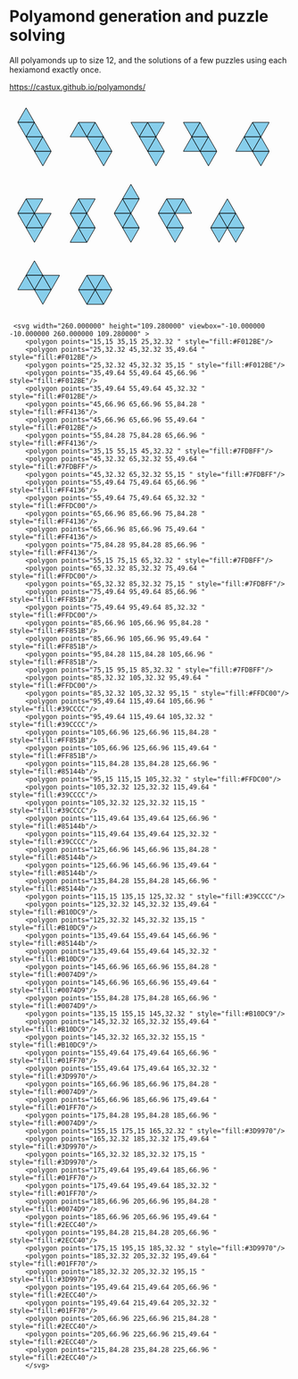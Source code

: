 # Polyamond generation and puzzle solving

All polyamonds up to size 12, and the solutions of a few puzzles using each hexiamond exactly once.

https://castux.github.io/polyamonds/

<svg height="133.930000" width="90.000000">
    <g style="fill:skyblue;stroke:black;stroke-width:1">
    <polygon points="15,40.99 45,40.99 30,15 "/>
    <polygon points="15,40.99 45,40.99 30,66.97 "/>
    <polygon points="30,66.97 60,66.97 45,40.99 "/>
    <polygon points="30,66.97 60,66.97 45,92.95 "/>
    <polygon points="45,92.95 75,92.95 60,66.97 "/>
    <polygon points="45,92.95 75,92.95 60,118.93 "/>
    </g>
    </svg>
    <svg height="107.950000" width="105.000000">
    <g style="fill:skyblue;stroke:black;stroke-width:1">
    <polygon points="15,40.99 45,40.99 30,15 "/>
    <polygon points="30,15 60,15 45,40.99 "/>
    <polygon points="45,40.99 75,40.99 60,15 "/>
    <polygon points="45,40.99 75,40.99 60,66.97 "/>
    <polygon points="60,66.97 90,66.97 75,40.99 "/>
    <polygon points="60,66.97 90,66.97 75,92.95 "/>
    </g>
    </svg>
    <svg height="107.940000" width="90.000000">
    <g style="fill:skyblue;stroke:black;stroke-width:1">
    <polygon points="15,15 45,15 30,40.98 "/>
    <polygon points="30,40.98 60,40.98 45,15 "/>
    <polygon points="30,40.98 60,40.98 45,66.96 "/>
    <polygon points="45,66.96 75,66.96 60,40.98 "/>
    <polygon points="45,66.96 75,66.96 60,92.94 "/>
    <polygon points="45,15 75,15 60,40.98 "/>
    </g>
    </svg>
    <svg height="107.950000" width="90.000000">
    <g style="fill:skyblue;stroke:black;stroke-width:1">
    <polygon points="15,66.97 45,66.97 30,40.98 "/>
    <polygon points="15,15 45,15 30,40.98 "/>
    <polygon points="30,40.98 60,40.98 45,15 "/>
    <polygon points="30,40.98 60,40.98 45,66.97 "/>
    <polygon points="45,66.97 75,66.97 60,40.98 "/>
    <polygon points="45,66.97 75,66.97 60,92.95 "/>
    </g>
    </svg>
    <svg height="107.950000" width="90.000000">
    <g style="fill:skyblue;stroke:black;stroke-width:1">
    <polygon points="15,66.97 45,66.97 30,40.98 "/>
    <polygon points="30,40.98 60,40.98 45,15 "/>
    <polygon points="30,40.98 60,40.98 45,66.97 "/>
    <polygon points="45,66.97 75,66.97 60,40.98 "/>
    <polygon points="45,66.97 75,66.97 60,92.95 "/>
    <polygon points="45,15 75,15 60,40.98 "/>
    </g>
    </svg>
    <svg height="107.950000" width="90.000000">
    <g style="fill:skyblue;stroke:black;stroke-width:1">
    <polygon points="15,40.99 45,40.99 30,15 "/>
    <polygon points="15,40.99 45,40.99 30,66.97 "/>
    <polygon points="30,66.97 60,66.97 45,40.99 "/>
    <polygon points="30,66.97 60,66.97 45,92.95 "/>
    <polygon points="30,15 60,15 45,40.99 "/>
    <polygon points="45,40.99 75,40.99 60,66.97 "/>
    </g>
    </svg>
    <svg height="107.950000" width="75.000000">
    <g style="fill:skyblue;stroke:black;stroke-width:1">
    <polygon points="15,92.95 45,92.95 30,66.96 "/>
    <polygon points="15,40.98 45,40.98 30,15 "/>
    <polygon points="15,40.98 45,40.98 30,66.96 "/>
    <polygon points="30,66.96 60,66.96 45,40.98 "/>
    <polygon points="30,66.96 60,66.96 45,92.95 "/>
    <polygon points="30,15 60,15 45,40.98 "/>
    </g>
    </svg>
    <svg height="133.930000" width="75.000000">
    <g style="fill:skyblue;stroke:black;stroke-width:1">
    <polygon points="15,66.97 45,66.97 30,40.98 "/>
    <polygon points="15,66.97 45,66.97 30,92.95 "/>
    <polygon points="30,92.95 60,92.95 45,66.97 "/>
    <polygon points="30,92.95 60,92.95 45,118.93 "/>
    <polygon points="30,40.98 60,40.98 45,15 "/>
    <polygon points="30,40.98 60,40.98 45,66.97 "/>
    </g>
    </svg>
    <svg height="107.950000" width="90.000000">
    <g style="fill:skyblue;stroke:black;stroke-width:1">
    <polygon points="15,40.99 45,40.99 30,15 "/>
    <polygon points="15,40.99 45,40.99 30,66.97 "/>
    <polygon points="30,66.97 60,66.97 45,40.99 "/>
    <polygon points="30,66.97 60,66.97 45,92.95 "/>
    <polygon points="30,15 60,15 45,40.99 "/>
    <polygon points="45,40.99 75,40.99 60,15 "/>
    </g>
    </svg>
    <svg height="107.950000" width="90.000000">
    <g style="fill:skyblue;stroke:black;stroke-width:1">
    <polygon points="15,66.97 45,66.97 30,40.98 "/>
    <polygon points="15,66.97 45,66.97 30,92.95 "/>
    <polygon points="30,40.98 60,40.98 45,15 "/>
    <polygon points="30,40.98 60,40.98 45,66.97 "/>
    <polygon points="45,66.97 75,66.97 60,40.98 "/>
    <polygon points="45,66.97 75,66.97 60,92.95 "/>
    </g>
    </svg>
    <svg height="107.950000" width="105.000000">
    <g style="fill:skyblue;stroke:black;stroke-width:1">
    <polygon points="15,66.97 45,66.97 30,40.98 "/>
    <polygon points="30,40.98 60,40.98 45,15 "/>
    <polygon points="30,40.98 60,40.98 45,66.97 "/>
    <polygon points="45,66.97 75,66.97 60,40.98 "/>
    <polygon points="45,66.97 75,66.97 60,92.95 "/>
    <polygon points="60,40.98 90,40.98 75,66.97 "/>
    </g>
    </svg>
    <svg height="81.970000" width="90.000000">
    <g style="fill:skyblue;stroke:black;stroke-width:1">
    <polygon points="15,40.99 45,40.99 30,15 "/>
    <polygon points="15,40.99 45,40.99 30,66.97 "/>
    <polygon points="30,66.97 60,66.97 45,40.99 "/>
    <polygon points="30,15 60,15 45,40.99 "/>
    <polygon points="45,40.99 75,40.99 60,15 "/>
    <polygon points="45,40.99 75,40.99 60,66.97 "/>
    </g>
    </svg>
    
     <svg width="260.000000" height="109.280000" viewbox="-10.000000 -10.000000 260.000000 109.280000" >
        <polygon points="15,15 35,15 25,32.32 " style="fill:#F012BE"/>
        <polygon points="25,32.32 45,32.32 35,49.64 " style="fill:#F012BE"/>
        <polygon points="25,32.32 45,32.32 35,15 " style="fill:#F012BE"/>
        <polygon points="35,49.64 55,49.64 45,66.96 " style="fill:#F012BE"/>
        <polygon points="35,49.64 55,49.64 45,32.32 " style="fill:#F012BE"/>
        <polygon points="45,66.96 65,66.96 55,84.28 " style="fill:#FF4136"/>
        <polygon points="45,66.96 65,66.96 55,49.64 " style="fill:#F012BE"/>
        <polygon points="55,84.28 75,84.28 65,66.96 " style="fill:#FF4136"/>
        <polygon points="35,15 55,15 45,32.32 " style="fill:#7FDBFF"/>
        <polygon points="45,32.32 65,32.32 55,49.64 " style="fill:#7FDBFF"/>
        <polygon points="45,32.32 65,32.32 55,15 " style="fill:#7FDBFF"/>
        <polygon points="55,49.64 75,49.64 65,66.96 " style="fill:#FF4136"/>
        <polygon points="55,49.64 75,49.64 65,32.32 " style="fill:#FFDC00"/>
        <polygon points="65,66.96 85,66.96 75,84.28 " style="fill:#FF4136"/>
        <polygon points="65,66.96 85,66.96 75,49.64 " style="fill:#FF4136"/>
        <polygon points="75,84.28 95,84.28 85,66.96 " style="fill:#FF4136"/>
        <polygon points="55,15 75,15 65,32.32 " style="fill:#7FDBFF"/>
        <polygon points="65,32.32 85,32.32 75,49.64 " style="fill:#FFDC00"/>
        <polygon points="65,32.32 85,32.32 75,15 " style="fill:#7FDBFF"/>
        <polygon points="75,49.64 95,49.64 85,66.96 " style="fill:#FF851B"/>
        <polygon points="75,49.64 95,49.64 85,32.32 " style="fill:#FFDC00"/>
        <polygon points="85,66.96 105,66.96 95,84.28 " style="fill:#FF851B"/>
        <polygon points="85,66.96 105,66.96 95,49.64 " style="fill:#FF851B"/>
        <polygon points="95,84.28 115,84.28 105,66.96 " style="fill:#FF851B"/>
        <polygon points="75,15 95,15 85,32.32 " style="fill:#7FDBFF"/>
        <polygon points="85,32.32 105,32.32 95,49.64 " style="fill:#FFDC00"/>
        <polygon points="85,32.32 105,32.32 95,15 " style="fill:#FFDC00"/>
        <polygon points="95,49.64 115,49.64 105,66.96 " style="fill:#39CCCC"/>
        <polygon points="95,49.64 115,49.64 105,32.32 " style="fill:#39CCCC"/>
        <polygon points="105,66.96 125,66.96 115,84.28 " style="fill:#FF851B"/>
        <polygon points="105,66.96 125,66.96 115,49.64 " style="fill:#FF851B"/>
        <polygon points="115,84.28 135,84.28 125,66.96 " style="fill:#85144b"/>
        <polygon points="95,15 115,15 105,32.32 " style="fill:#FFDC00"/>
        <polygon points="105,32.32 125,32.32 115,49.64 " style="fill:#39CCCC"/>
        <polygon points="105,32.32 125,32.32 115,15 " style="fill:#39CCCC"/>
        <polygon points="115,49.64 135,49.64 125,66.96 " style="fill:#85144b"/>
        <polygon points="115,49.64 135,49.64 125,32.32 " style="fill:#39CCCC"/>
        <polygon points="125,66.96 145,66.96 135,84.28 " style="fill:#85144b"/>
        <polygon points="125,66.96 145,66.96 135,49.64 " style="fill:#85144b"/>
        <polygon points="135,84.28 155,84.28 145,66.96 " style="fill:#85144b"/>
        <polygon points="115,15 135,15 125,32.32 " style="fill:#39CCCC"/>
        <polygon points="125,32.32 145,32.32 135,49.64 " style="fill:#B10DC9"/>
        <polygon points="125,32.32 145,32.32 135,15 " style="fill:#B10DC9"/>
        <polygon points="135,49.64 155,49.64 145,66.96 " style="fill:#85144b"/>
        <polygon points="135,49.64 155,49.64 145,32.32 " style="fill:#B10DC9"/>
        <polygon points="145,66.96 165,66.96 155,84.28 " style="fill:#0074D9"/>
        <polygon points="145,66.96 165,66.96 155,49.64 " style="fill:#0074D9"/>
        <polygon points="155,84.28 175,84.28 165,66.96 " style="fill:#0074D9"/>
        <polygon points="135,15 155,15 145,32.32 " style="fill:#B10DC9"/>
        <polygon points="145,32.32 165,32.32 155,49.64 " style="fill:#B10DC9"/>
        <polygon points="145,32.32 165,32.32 155,15 " style="fill:#B10DC9"/>
        <polygon points="155,49.64 175,49.64 165,66.96 " style="fill:#01FF70"/>
        <polygon points="155,49.64 175,49.64 165,32.32 " style="fill:#3D9970"/>
        <polygon points="165,66.96 185,66.96 175,84.28 " style="fill:#0074D9"/>
        <polygon points="165,66.96 185,66.96 175,49.64 " style="fill:#01FF70"/>
        <polygon points="175,84.28 195,84.28 185,66.96 " style="fill:#0074D9"/>
        <polygon points="155,15 175,15 165,32.32 " style="fill:#3D9970"/>
        <polygon points="165,32.32 185,32.32 175,49.64 " style="fill:#3D9970"/>
        <polygon points="165,32.32 185,32.32 175,15 " style="fill:#3D9970"/>
        <polygon points="175,49.64 195,49.64 185,66.96 " style="fill:#01FF70"/>
        <polygon points="175,49.64 195,49.64 185,32.32 " style="fill:#01FF70"/>
        <polygon points="185,66.96 205,66.96 195,84.28 " style="fill:#0074D9"/>
        <polygon points="185,66.96 205,66.96 195,49.64 " style="fill:#2ECC40"/>
        <polygon points="195,84.28 215,84.28 205,66.96 " style="fill:#2ECC40"/>
        <polygon points="175,15 195,15 185,32.32 " style="fill:#3D9970"/>
        <polygon points="185,32.32 205,32.32 195,49.64 " style="fill:#01FF70"/>
        <polygon points="185,32.32 205,32.32 195,15 " style="fill:#3D9970"/>
        <polygon points="195,49.64 215,49.64 205,66.96 " style="fill:#2ECC40"/>
        <polygon points="195,49.64 215,49.64 205,32.32 " style="fill:#01FF70"/>
        <polygon points="205,66.96 225,66.96 215,84.28 " style="fill:#2ECC40"/>
        <polygon points="205,66.96 225,66.96 215,49.64 " style="fill:#2ECC40"/>
        <polygon points="215,84.28 235,84.28 225,66.96 " style="fill:#2ECC40"/>
        </svg>
